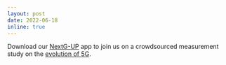 ```yaml
---
layout: post
date: 2022-06-18
inline: true
---
```


Download our [NextG-UP](https://play.google.com/store/apps/details?id=com.nuwins.cellnetworkinfo) app to join us on a crowdsourced measurement study on the [evolution of 5G](https://nuwins-purdue.github.io/evolution-of-5g/).
